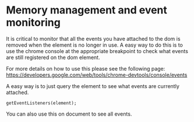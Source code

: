 # Memory management and event monitoring
It is critical to monitor that all the events you have attached to the dom is removed when the element is no longer in use.
A easy way to do this is to use the chrome console at the appropriate breakpoint to check what events are still registered on the dom element.

For more details on how to use this please see the following page:  
https://developers.google.com/web/tools/chrome-devtools/console/events

A easy way is to just query the element to see what events are currently attached.

```
getEventListeners(element);
```

You can also use this on document to see all events.
